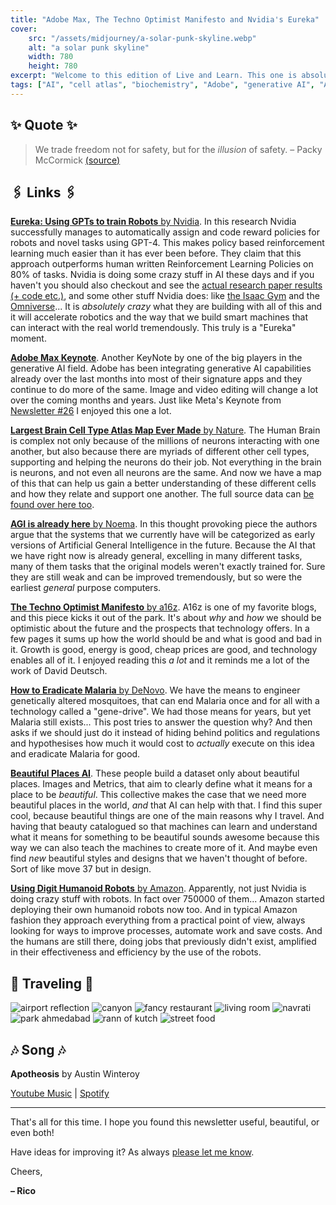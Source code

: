 ```yaml
---
title: "Adobe Max, The Techno Optimist Manifesto and Nvidia's Eureka"
cover:
    src: "/assets/midjourney/a-solar-punk-skyline.webp"
    alt: "a solar punk skyline"
    width: 780
    height: 780
excerpt: "Welcome to this edition of Live and Learn. This one is absolutely packed with crazy stuff, Adobe had it's annual Adobe Max Conference, Nvidia is succesfully training Robots within a simulation using Large Language Models, and the biggest brain cell type Atlas has been released in the last 2 weeks. As always, I hope you enjoy this edition of Live and Learn."
tags: ["AI", "cell atlas", "biochemistry", "Adobe", "generative AI", "AGI", "techno optimism", "a16z", "future"]
---
```


## ✨ Quote ✨

> We trade freedom not for safety, but for the *illusion* of safety.
– Packy McCormick [(source)](https://www.notboring.co/p/riskophilia?publication_id=10025&post_id=138027499)

## 🖇️ Links 🖇️


[**Eureka: Using GPTs to train Robots** by Nvidia](https://blogs.nvidia.com/blog/2023/10/20/eureka-robotics-research/). In this research Nvidia successfully manages to automatically assign and code reward policies for robots and novel tasks using GPT-4. This makes policy based reinforcement learning much easier than it has ever been before. They claim that this approach outperforms human written Reinforcement Learning Policies on 80% of tasks. Nvidia is doing some crazy stuff in AI these days and if you haven't you should also checkout and see the [actual research paper results (+ code etc.)](https://eureka-research.github.io/), and some other stuff Nvidia does: like [the Isaac Gym](https://developer.nvidia.com/isaac-gym) and the [Omniverse](https://developer.nvidia.com/omniverse)... It is *absolutely crazy* what they are building with all of this and it will accelerate robotics and the way that we build smart machines that can interact with the real world tremendously. This truly is a "Eureka" moment.

[**Adobe Max Keynote**](https://www.youtube.com/watch?app=desktop&v=1tbrJNP5Cjk). Another KeyNote by one of the big players in the generative AI field. Adobe has been integrating generative AI capabilities already over the last months into most of their signature apps and they continue to do more of the same. Image and video editing will change a lot over the coming months and years. Just like Meta's Keynote from [Newsletter #26](/newsletter/26) I enjoyed this one a lot.

[**Largest Brain Cell Type Atlas Map Ever Made** by Nature](https://www.nature.com/articles/d41586-023-03192-2). The Human Brain is complex not only because of the millions of neurons interacting with one another, but also because there are myriads of different other cell types, supporting and helping the neurons do their job. Not everything in the brain is neurons, and not even all neurons are the same. And now we have a map of this that can help us gain a better understanding of these different cells and how they relate and support one another. The full source data can [be found over here too](https://nemoarchive.org/).

[**AGI is already here** by Noema](https://www.noemamag.com/artificial-general-intelligence-is-already-here/). In this thought provoking piece the authors argue that the systems that we currently have will be categorized as early versions of Artificial General Intelligence in the future. Because the AI that we have right now is already general, excelling in many different tasks, many of them tasks that the original models weren't exactly trained for. Sure they are still weak and can be improved tremendously, but so were the earliest *general* purpose computers.

[**The Techno Optimist Manifesto** by a16z](https://a16z.com/the-techno-optimist-manifesto/). A16z is one of my favorite blogs, and this piece kicks it out of the park. It's about *why* and *how* we should be optimistic about the future and the prospects that technology offers. In a few pages it sums up how the world should be and what is good and bad in it. Growth is good, energy is good, cheap prices are good, and technology enables all of it. I enjoyed reading this *a lot* and it reminds me a lot of the work of David Deutsch.
 
[**How to Eradicate Malaria** by DeNovo](https://denovo.substack.com/p/will-no-one-rid-me-of-this-turbulent?publication_id=360716&post_id=137851347). We have the means to engineer genetically altered mosquitoes, that can end Malaria once and for all with a technology called a "gene-drive". We had those means for years, but yet Malaria still exists... This post tries to answer the question why? And then asks if we should just do it instead of hiding behind politics and regulations and hypothesises how much it would cost to *actually* execute on this idea and eradicate Malaria for good.

[**Beautiful Places AI**](https://beautifulplaces.ai/). These people build a dataset only about beautiful places. Images and Metrics, that aim to clearly define what it means for a place to be *beautiful*. This collective makes the case that we need more beautiful places in the world, *and* that AI can help with that. I find this super cool, because beautiful things are one of the main reasons why I travel. And having that beauty catalogued so that machines can learn and understand what it means for something to be beautiful sounds awesome because this way we can also teach the machines to create more of it. And maybe even find *new* beautiful styles and designs that we haven't thought of before. Sort of like move 37 but in design.

[**Using Digit Humanoid Robots** by Amazon](https://www.aboutamazon.com/news/operations/amazon-introduces-new-robotics-solutions). Apparently, not just Nvidia is doing crazy stuff with robots. In fact over 750000 of them... Amazon started deploying their own humanoid robots now too. And in typical Amazon fashion they approach everything from a practical point of view, always looking for ways to improve processes, automate work and save costs. And the humans are still there, doing jobs that previously didn't exist, amplified in their effectiveness and efficiency by the use of the robots. 


## 🌌 Traveling 🌌

![airport reflection](/assets/newsletter/india-2023/airport-reflection.webp)
![canyon](/assets/newsletter/india-2023/canyon.webp)
![fancy restaurant](/assets/newsletter/india-2023/fancy-restaurant.webp)
![living room](/assets/newsletter/india-2023/living-room.webp)
![navrati](/assets/newsletter/india-2023/navrati.webp)
![park ahmedabad](/assets/newsletter/india-2023/park-ahmedabad.webp)
![rann of kutch](/assets/newsletter/india-2023/rann-of-kutch.webp)
![street food](/assets/newsletter/india-2023/street-food.webp)

## 🎶 Song 🎶

**Apotheosis** by Austin Winteroy 

[Youtube Music](https://music.youtube.com/watch?v=eEoyonBXGrc) | [Spotify](https://open.spotify.com/track/6NlKpIgOeU0y4puwrTFI2w)

---

That's all for this time. I hope you found this newsletter useful, beautiful, or even both!

Have ideas for improving it? As always [please let me know](https://airtable.com/shro1VeyG4lkNXkx2). 

Cheers,

**– Rico**
